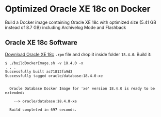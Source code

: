 Optimized Oracle XE 18c on Docker
=====
Build a Docker image containing Oracle XE 18c with optimized size (5.41 GB instead of 8.7 GB) including Archivelog Mode and Flashback


## Oracle XE 18c Software
[Download Oracle XE 18c](https://www.oracle.com/technetwork/database/database-technologies/express-edition/downloads/index.html) `.rpm` file and drop it inside folder `18.4.0`. 
Build it:

```
$ ./buildDockerImage.sh -v 18.4.0 -x
. . .
Successfully built ac71812fa9d3
Successfully tagged oracle/database:18.4.0-xe


  Oracle Database Docker Image for 'xe' version 18.4.0 is ready to be extended: 
    
    --> oracle/database:18.4.0-xe

  Build completed in 697 seconds.

```
